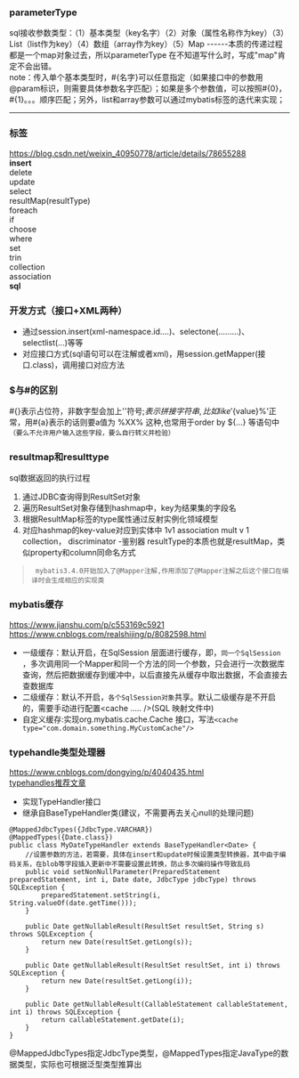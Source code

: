 ### parameterType    
sql接收参数类型：（1）基本类型（key名字）（2）对象（属性名称作为key）（3）List（list作为key）（4）数组（array作为key）（5）Map   ------本质的传递过程都是一个map对象过去，所以parameterType 在不知道写什么时，写成"map"肯定不会出错。     
note：传入单个基本类型时，#{名字}可以任意指定（如果接口中的参数用@param标识，则需要具体参数名字匹配）；如果是多个参数值，可以按照#{0}，#{1}。。。顺序匹配；另外，list和array参数可以通过mybatis标签的迭代来实现；
*****
### 标签    
https://blog.csdn.net/weixin_40950778/article/details/78655288     
**insert**      
delete      
update       
select      
resultMap(resultType)      
foreach       
if        
choose      
where       
set      
trin         
collection            
association             
**sql**  
### 开发方式（接口+XML两种）
* 通过session.insert(xml-namespace.id....)、selectone(.........)、selectlist(...)等等
* 对应接口方式(sql语句可以在注解或者xml)，用session.getMapper(接口.class)，调用接口对应方法
### $与#的区别
#{}表示占位符，非数字型会加上''符号;$表示拼接字符串,比如 like '%${value}%'正常，用#{a}表示的话则要a值为 %XX% 这种,也常用于order by ${...} 等语句中`（要么不允许用户输入这些字段，要么自行转义并检验）`  
### resultmap和resulttype
sql数据返回的执行过程  
1. 通过JDBC查询得到ResultSet对象
2. 遍历ResultSet对象存储到hashmap中，key为结果集的字段名
3. 根据ResultMap标签的type属性通过反射实例化领域模型
4. 对应hashmap的key-value对应到实体中
1v1 association  mult v 1 collection， discriminator -鉴别器
resultType的本质也就是resultMap，类似property和column同命名方式
>      mybatis3.4.0开始加入了@Mapper注解,作用添加了@Mapper注解之后这个接口在编译时会生成相应的实现类
### mybatis缓存
https://www.jianshu.com/p/c553169c5921  
https://www.cnblogs.com/realshijing/p/8082598.html
* 一级缓存：默认开启，在SqlSession 层面进行缓存，即，`同一个SqlSession` ，多次调用同一个Mapper和同一个方法的同一个参数，只会进行一次数据库查询，然后把数据缓存到缓冲中，以后直接先从缓存中取出数据，不会直接去查数据库
* 二级缓存：默认不开启，`各个SqlSession对象`共享。默认二级缓存是不开启的，需要手动进行配置<cache ..... />(SQL 映射文件中)
* 自定义缓存:实现org.mybatis.cache.Cache 接口，写法`<cache type="com.domain.something.MyCustomCache"/>`
### typehandle类型处理器
https://www.cnblogs.com/dongying/p/4040435.html  
[typehandles推荐文章](http://blog.51cto.com/4443915/1828533)
* 实现TypeHandler接口
* 继承自BaseTypeHandler类(建议，不需要再去关心null的处理问题)
```
@MappedJdbcTypes({JdbcType.VARCHAR})
@MappedTypes({Date.class})
public class MyDateTypeHandler extends BaseTypeHandler<Date> {
    //设置参数的方法，若需要，具体在insert和update时候设置类型转换器，其中由于编码关系，在blob等字段插入更新中不需要设置此转换，防止多次编码操作导致乱码
    public void setNonNullParameter(PreparedStatement preparedStatement, int i, Date date, JdbcType jdbcType) throws SQLException {
        preparedStatement.setString(i, String.valueOf(date.getTime()));
    }

    public Date getNullableResult(ResultSet resultSet, String s) throws SQLException {
        return new Date(resultSet.getLong(s));
    }

    public Date getNullableResult(ResultSet resultSet, int i) throws SQLException {
        return new Date(resultSet.getLong(i));
    }

    public Date getNullableResult(CallableStatement callableStatement, int i) throws SQLException {
        return callableStatement.getDate(i);
    }
}
```
@MappedJdbcTypes指定JdbcType类型，@MappedTypes指定JavaType的数据类型，实际也可根据泛型类型推算出  
